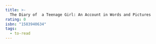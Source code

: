 ```yaml
---
title: >-
  The Diary of  a Teenage Girl: An Account in Words and Pictures
rating: 0
isbn: "1583940634"
tags:
  - to-read
---
```


